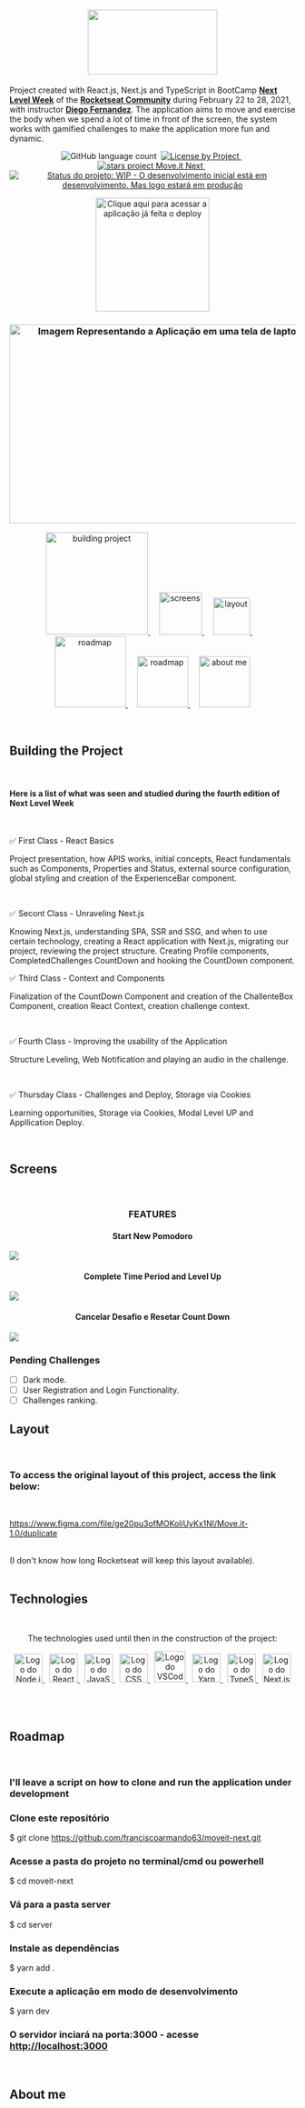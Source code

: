 <h1
  align="center"
>
  <img
    width="228px"
    height="114px"
    src="./screens/logo-full.svg"
  />
</h1>

  Project created with React.js, Next.js and TypeScript in BootCamp **[Next Level Week](https://nextlevelweek.com/)** of the  **[Rocketseat Community](https://github.com/rocketseat)** during February 22 to 28, 2021, with instructor **[Diego Fernandez](https://github.com/diego3g)**. The application aims to move and exercise the body when we spend a lot of time in front of the screen, the system works with gamified challenges to make the application more fun and dynamic.
<p
  align="center"
>
  <img
    alt="GitHub language count"
    src="https://img.shields.io/github/languages/count/franciscoarmando63/moveit-next?color=%2304D361"
  >&nbsp;
  <a
    href="https://img.shields.io/github/license/franciscoarmando63/moveit-next"
  >
    <img
      src="https://img.shields.io/github/license/franciscoarmando63/moveit-next"
      alt="License by Project"
    >
  </a>&nbsp;
  <a
    href="https://img.shields.io/github/stars/franciscoarmando63/moveit-next?style=social"
  >
    <img
      src="https://img.shields.io/github/stars/franciscoarmando63/moveit-next?style=social"
      alt="stars project Move.it Next"
    >
  </a>&nbsp;
  <a
    href="https://www.repostatus.org/#wip"
  >
    <img
      src="https://www.repostatus.org/badges/latest/wip.svg"
      alt="Status do projeto: WIP - O desenvolvimento inicial está em desenvolvimento. Mas logo estará em produção"
    />
  </a>
</p>
<p
  align="center"
>
  <a target="_blank" href="https://moveit-franciscoarmando.vercel.app/">
    <img
      width="200px"
      src="./screens/acesse-aqui.svg"
      alt="Clique aqui para acessar a aplicação já feita o deploy"
    >
  </a>
</p>

<h3
  align="center"
>
  <img
    width="550px"
    height="350px"
    src="./screens/mac-book-pro-13.svg"
    alt="Imagem Representando a Aplicação em uma tela de laptop"
  >
</h3>
<p
  align="center"
>
  <a
    href="#building-the-project"
  >
    <img
      width="180px"
      src="./screens/building-the-project.svg"
      alt="building project"
    />
  </a>&nbsp;&nbsp;&nbsp;
  <a
    href="#screens"
  >
    <img
      width="75px"
      src="./screens/screens.svg"
      alt="screens"
    />
  </a>&nbsp;&nbsp;&nbsp;
  <a
    href="#layout"
  >
    <img
      width="65px"
      src="./screens/layout.svg"
      alt="layout"
    />
  </a>&nbsp;&nbsp;&nbsp;
  <a
    href="#technologies"
  >
    <img
      width="125px"
      src="./screens/technologies.svg"
      alt="roadmap"
    />
  </a>&nbsp;&nbsp;&nbsp;
  <a
    href="#roadmap"
  >
    <img
      width="90px"
      src="./screens/road-map.svg"
      alt="roadmap"
    />
  </a>&nbsp;&nbsp;&nbsp;
  <a
    href="#about-me"
  >
    <img
      width="90px"
      src="./screens/about-me.svg"
      alt="about me"
    />
  </a>
</p><br
/>

## **Building the Project**
<br>
<h4
  align="capitalize"
>
Here is a list of what was seen and studied during the fourth edition of Next Level Week
</h4><br
>

:white_check_mark: First Class - React Basics

<p
  align="capitalize"
>
Project presentation, how APIS works, initial concepts, React fundamentals such as Components, Properties and Status, external source configuration, global styling and creation of the ExperienceBar component.
</p>

<br>

:white_check_mark: Secont Class - Unraveling Next.js

<p
  align="capitalize"
>
Knowing Next.js, understanding SPA, SSR and SSG, and when to use certain technology, creating a React application with Next.js, migrating our project, reviewing the project structure. Creating Profile components, CompletedChallenges CountDown and hooking the CountDown component.
</p>

:white_check_mark: Third Class - Context and Components

<p
  align="capitalize"
>
Finalization of the CountDown Component and creation of the ChallenteBox Component, creation React Context, creation challenge context.
</p>
<br />

:white_check_mark: Fourth Class - Improving the usability of the Application

<p
  align="capitalize"
>
Structure Leveling, Web Notification and playing an audio in the challenge.
</p>
<br />

:white_check_mark: Thursday Class - Challenges and Deploy, Storage via Cookies

<p
  align="capitalize"
>
Learning opportunities, Storage via Cookies, Modal Level UP and Appllication Deploy.
</p>
<br />

## **Screens**

<br
  />
<h3
  align="center"
>
FEATURES
</h3>
<h4
  align="center"
>
 Start New Pomodoro
</h4>

![](./screens/giff2.gif)

<h4
  align="center"
>
 Complete Time Period and Level Up
</h4>

![](./screens/giff3.gif)

<h4
  align="center"
>
 Cancelar Desafio e Resetar Count Down
</h4>

![](./screens/giff4.gif)

<h3>Pending Challenges</h3>

- [ ] Dark mode.
- [ ] User Registration and Login Functionality.
- [ ] Challenges ranking.

## **Layout**

<br>
<h3> To access the original layout of this project, access the link below: </h3>
<br>

<https://www.figma.com/file/ge20pu3ofMOKoliUyKx1Nl/Move.it-1.0/duplicate>

<br>
(I don't know how long Rocketseat will keep this layout available).
<br><br>

## **Technologies**

<br />

<p align="center">The technologies used until then in the construction of the project:</p>

<div align="center">
  <span>
    <a
      href="https://nodejs.org/en/"
    >
      <img
        width="50px"
        height="50px"
        src="./screens/nodejs.svg"
        alt="Logo do Node.js"  
      >
    </a>
  </span>&nbsp;
  <span>
    <a
      href="https://pt-br.reactjs.org/"
    >
      <img
        width="50px"
        height="50px"
        src="./screens/react.svg"
        alt="Logo do React"  
      >
    </a>
  </span>&nbsp;
  <span>
    <a
      href="https://developer.mozilla.org/pt-BR/docs/Web/JavaScript"
    >
      <img
        width="50px"
        height="50px"
        src="./screens/javascript.svg"
        alt="Logo do JavaScript"  
      >
    </a>
  </span>&nbsp;
  <span>
    <a
      href="https://css-tricks.com/"
    >
      <img
        width="50px"
        height="50px"
        src="./screens/css.svg"
        alt="Logo do CSS"  
      >
    </a>
  </span>&nbsp;
  <span>
    <a
      href="https://code.visualstudio.com/"
    >
      <img
        width="55px"
        height="55px"
        src="./screens/vscode.png"
        alt="Logo do VSCode"  
      >
    </a>
  </span>&nbsp;
  <span>
    <a
      href="https://yarnpkg.com/"
    >
      <img
        width="50px"
        height="50px"
        src="./screens/yarn.svg"
        alt="Logo do Yarn"  
      >
    </a>
  </span>&nbsp;
  <span>
    <a
      href="https://www.typescriptlang.org/"
    >
      <img
        width="50px"
        height="50px"
        src="./screens/typescript.svg"
        alt="Logo do TypeScript"  
      >
    </a>
  </span>&nbsp;
  <span>
    <a
      href="https://nextjs.org/"
    >
      <img
        width="50px"
        height="50px"
        src="./screens/next-js.svg"
        alt="Logo do Next.js"  
      >
    </a>
  </span>
</div>
<br /><br /><br />

## **Roadmap**

<br
  />

### I'll leave a script on how to clone and run the application under development

### Clone este repositório

$ git clone <https://github.com/franciscoarmando63/moveit-next.git>

### Acesse a pasta do projeto no terminal/cmd ou powerhell

$ cd moveit-next

### Vá para a pasta server

$ cd server

### Instale as dependências

$ yarn add .

### Execute a aplicação em modo de desenvolvimento

$ yarn dev

### O servidor inciará na porta:3000 - acesse <http://localhost:3000>

<br
  />
## **About me**
